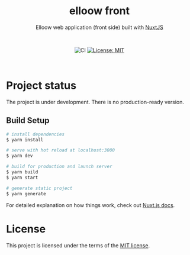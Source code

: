 <div align="center">

# elloow front

Elloow web application (front side) built with [NuxtJS](https://nuxtjs.org/)

<br>

![CI](https://github.com/elloow/elloow-front/workflows/CI/badge.svg?event=push) [![License: MIT](https://img.shields.io/badge/License-MIT-yellow.svg)](https://opensource.org/licenses/MIT)

</div>

<br>

# Project status
The project is under development. There is no production-ready version.

## Build Setup

```bash
# install dependencies
$ yarn install

# serve with hot reload at localhost:3000
$ yarn dev

# build for production and launch server
$ yarn build
$ yarn start

# generate static project
$ yarn generate
```

For detailed explanation on how things work, check out [Nuxt.js docs](https://nuxtjs.org).

# License
This project is licensed under the terms of the [MIT license](https://github.com/elloow/elloow-front/blob/master/LICENSE).